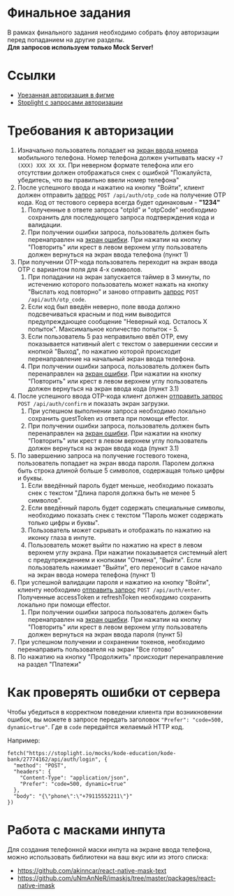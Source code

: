 # Финальное задания

В рамках финального задания необходимо собрать флоу авторизации перед попаданием на другие разделы. \
**Для запросов используем только Mock Server!**

# Ссылки

- [Урезанная авторизация в фигме](https://www.figma.com/file/KxWS0hlyfHJNiihnxDpPfU/Skillbox-Auth-Final?node-id=33%3A35654)
- [Stoplight c запросами авторизации](https://kode-education.stoplight.io/docs/kode-bank/YXBpOjI3Nzc0MTYy-skillbox-auth-api)

# Требования к авторизации

1. Изначально пользователь попадает на [экран ввода номера](https://www.figma.com/file/KxWS0hlyfHJNiihnxDpPfU/Skillbox-Auth-Final?node-id=181%3A65318) мобильного телефона. Номер телефона должен учитывать маску `+7 (XXX) XXX XX XX`. При неверном формате телефона или его отсутствии должен отображаться снек с ошибкой "Пожалуйста, убедитесь, что вы правильно ввели номер телефона"
2. После успешного ввода и нажатию на кнопку "Войти", клиент должен отправить [запрос](https://kode-education.stoplight.io/docs/kode-bank/b3A6Mjc5MTQ3Mjg-post-api-auth-otp-code) `POST /api/auth/otp_code` на получение OTP кода. Код от тестового сервера всегда будет одинаковым - **"1234"**
    1. Полученные в ответе запроса "otpId" и "otpCode" необходимо сохранить для последующего запроса подтверждения кода и валидации.
    2. При получении ошибки запроса, пользователь должен быть перенаправлен на [экран ошибки](https://www.figma.com/file/KxWS0hlyfHJNiihnxDpPfU/Skillbox-Auth-Final?node-id=77%3A56748). При нажатии на кнопку "Повторить" или крест в левом верхнем углу пользователь должен вернуться на экран ввода телефона (пункт 1)
3. При получении OTP-кода пользователь переходит на экран ввода OTP c вариантом поля для 4-х символов.
    1. При попадании на экран запускается таймер в 3 минуты, по истечению которого пользователь может нажать на кнопку "Выслать код повторно" и заново отправить [запрос](https://kode-education.stoplight.io/docs/kode-bank/b3A6Mjc5MTQ3Mjg-post-api-auth-otp-code) `POST /api/auth/otp_code`.
    2. Если код был введён неверно, поле ввода должно подсвечиваться красным и под ним выводится предупреждающее сообщение "Неверный код. Осталось X попыток". Максимальное количество попыток - 5.
    3. Если пользователь 5 раз неправильно ввёл OTP, ему показывается нативный alert с текстом о завершении сессии и кнопкой "Выход", по нажатию которой происходит перенаправление на начальный экран ввода телефона.
    4. При получении ошибки запроса, пользователь должен быть перенаправлен на [экран ошибки](https://www.figma.com/file/KxWS0hlyfHJNiihnxDpPfU/Skillbox-Auth-Final?node-id=77%3A56748). При нажатии на кнопку "Повторить" или крест в левом верхнем углу пользователь должен вернуться на экран ввода кода (пункт 3.1)
4. После успешного ввода OTP-кода клиент должен [отправить запрос](https://kode-education.stoplight.io/docs/kode-bank/b3A6Mjc3NzQxODE-post-api-auth-confirm) `POST /api/auth/confirm` и показать экран загрузки.
    1. При успешном выполнении запроса необходимо локально сохранить guestToken из ответа при помощи effector.
    2. При получении ошибки запроса, пользователь должен быть перенаправлен на [экран ошибки](https://www.figma.com/file/KxWS0hlyfHJNiihnxDpPfU/Skillbox-Auth-Final?node-id=77%3A56748). При нажатии на кнопку "Повторить" или крест в левом верхнем углу пользователь должен вернуться на экран ввода кода (пункт 3.1)
5. По завершению запроса на получение гостевого токена, пользователь попадает на экран ввода пароля. Паролем должна быть строка длиной больше 5 символов, содержащая только цифры и буквы.
    1. Если введённый пароль будет меньше, необходимо показать снек с текстом "Длина пароля должна быть не менее 5 символов".
    2. Если введённый пароль будет содержать специальные символы, необходимо показать снек с текстом "Пароль может содержать только цифры и буквы".
    3. Пользователь может скрывать и отображать по нажатию на иконку глаза в инпуте.
    4. Пользователь может выйти по нажатию на крест в левом верхнем углу экрана. При нажатии показывается системный alert с предупреждением и кнопками "Отмена", "Выйти". Если пользователь нажимает "Выйти", его переносит в самое начало на экран ввода номера телефона (пункт 1)
6. При успешной валидации пароля и нажатию на кнопку "Войти", клиенту необходимо [отправить запрос](https://kode-education.stoplight.io/docs/kode-bank/b3A6Mjc3NzQxODI-post-api-auth-enter) `POST /api/auth/enter`. Полученные accessToken и refreshToken необходимо сохранить локально при помощи effector.
    1. При получении ошибки запроса пользователь должен быть перенаправлен на [экран ошибки](https://www.figma.com/file/KxWS0hlyfHJNiihnxDpPfU/Skillbox-Auth-Final?node-id=77%3A56748). При нажатии на кнопку "Повторить" или крест в левом верхнем углу пользователь должен вернуться на экран ввода пароля (пункт 5)
7. При успешном получении и сохранении токенов, необходимо перенаправить пользователя на экран "Все готово"
8. По нажатию на кнопку "Продолжить" происходит перенаправление на раздел "Платежи"

# Как проверять ошибки от сервера

Чтобы убедиться в корректном поведении клиента при возникновении ошибок, вы можете в запросе передать заголовок `"Prefer": "code=500, dynamic=true"`. Где в `code` передаётся желаемый HTTP код.

Например:
```tsx
fetch("https://stoplight.io/mocks/kode-education/kode-bank/27774162/api/auth/login", {
  "method": "POST",
  "headers": {
    "Content-Type": "application/json",
    "Prefer": "code=500, dynamic=true"
  },
  "body": "{\"phone\":\"+79115552211\"}"
})
``` 

# Работа с масками инпута

Для создания телефонной маски инпута на экране ввода телефона, можно использовать библиотеки на ваш вкус или из этого списка:
- https://github.com/akinncar/react-native-mask-text
- https://github.com/uNmAnNeR/imaskjs/tree/master/packages/react-native-imask
